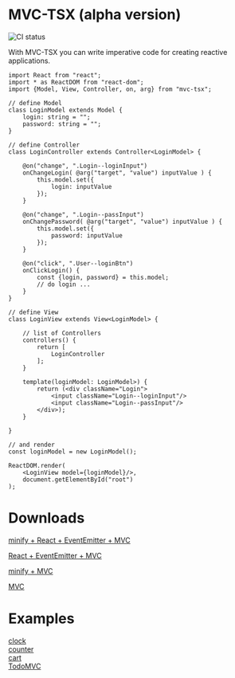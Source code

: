 # MVC-TSX  (alpha version)
![CI status](https://circleci.com/gh/eprincev-egor/mvc-tsx.svg?style=shield)

With MVC-TSX you can write imperative code for creating reactive applications.

```tsx
import React from "react";
import * as ReactDOM from "react-dom";
import {Model, View, Controller, on, arg} from "mvc-tsx";

// define Model
class LoginModel extends Model {
    login: string = "";
    password: string = "";
}

// define Controller
class LoginController extends Controller<LoginModel> {

    @on("change", ".Login--loginInput")
    onChangeLogin( @arg("target", "value") inputValue ) {
        this.model.set({
            login: inputValue
        });
    }

    @on("change", ".Login--passInput")
    onChangePassword( @arg("target", "value") inputValue ) {
        this.model.set({
            password: inputValue
        });
    }

    @on("click", ".User--loginBtn")
    onClickLogin() {
        const {login, password} = this.model;
        // do login ...
    }
}

// define View
class LoginView extends View<LoginModel> {
    
    // list of Controllers
    controllers() {
        return [
            LoginController
        ];
    }

    template(loginModel: LoginModel>) {
        return (<div className="Login">
            <input className="Login--loginInput"/>
            <input className="Login--passInput"/>
        </div>);
    }

}

// and render
const loginModel = new LoginModel();

ReactDOM.render(
    <LoginView model={loginModel}/>,
    document.getElementById("root")
);

```

# Downloads

[minify + React + EventEmitter + MVC](https://raw.githubusercontent.com/eprincev-egor/mvc-tsx/master/bundle/mvc-and-deps.min.js)  

[React + EventEmitter + MVC](https://raw.githubusercontent.com/eprincev-egor/mvc-tsx/master/bundle/mvc-and-deps.full.js)  

[minify + MVC](https://raw.githubusercontent.com/eprincev-egor/mvc-tsx/master/bundle/only-mvc.min.js)  

[MVC](https://raw.githubusercontent.com/eprincev-egor/mvc-tsx/master/bundle/only-mvc.full.js)  

# Examples
[clock](https://github.com/eprincev-egor/mvc-tsx/tree/master/examples/clock)  
[counter](https://github.com/eprincev-egor/mvc-tsx/tree/master/examples/counter)  
[cart](https://github.com/eprincev-egor/mvc-tsx/tree/master/examples/cart)  
[TodoMVC](https://github.com/eprincev-egor/mvc-tsx/tree/master/examples/TodoMVC)  
